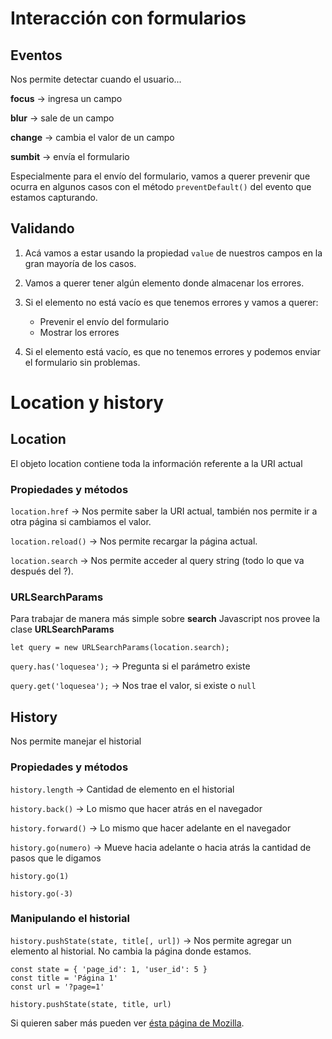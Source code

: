 # Interacción con formularios

## Eventos

Nos permite detectar cuando el usuario...

**focus** → ingresa un campo

**blur** → sale de un campo

**change** → cambia el valor de un campo

**sumbit** → envía el formulario

Especialmente para el envío del formulario, vamos a querer prevenir que ocurra en algunos casos con el método `preventDefault()` del evento que estamos capturando.

## Validando

1. Acá vamos a estar usando la propiedad `value` de nuestros campos en la gran mayoría de los casos.

2. Vamos a querer tener algún elemento donde almacenar los errores.

3. Si el elemento no está vacío es que tenemos errores y vamos a querer:
    - Prevenir el envío del formulario
    - Mostrar los errores

4. Si el elemento está vacío, es que no tenemos errores y podemos enviar el formulario sin problemas.

# Location y history

## Location

El objeto location contiene toda la información referente a la URI actual

### Propiedades y métodos

`location.href` → Nos permite saber la URI actual, también nos permite ir a otra página si cambiamos el valor.

`location.reload()` → Nos permite recargar la página actual.

`location.search` → Nos permite acceder al query string (todo lo que va después del ?).

### URLSearchParams

Para trabajar de manera más simple sobre **search** Javascript nos provee la clase **URLSearchParams**

`let query = new URLSearchParams(location.search);`

`query.has('loquesea');` → Pregunta si el parámetro existe

`query.get('loquesea');` → Nos trae el valor, si existe o `null`

## History

Nos permite manejar el historial

### Propiedades y métodos

`history.length` → Cantidad de elemento en el historial

`history.back()` → Lo mismo que hacer atrás en el navegador

`history.forward()` → Lo mismo que hacer adelante en el navegador

`history.go(numero)` → Mueve hacia adelante o hacia atrás la cantidad de pasos que le digamos

`history.go(1)`

`history.go(-3)`

### Manipulando el historial


`history.pushState(state, title[, url])` → Nos permite agregar un elemento al historial. No cambia la página donde estamos.

```
const state = { 'page_id': 1, 'user_id': 5 }
const title = 'Página 1'
const url = '?page=1'

history.pushState(state, title, url)
```

Si quieren saber más pueden ver [ésta página de Mozilla](https://developer.mozilla.org/es/docs/DOM/Manipulando_el_historial_del_navegador).
